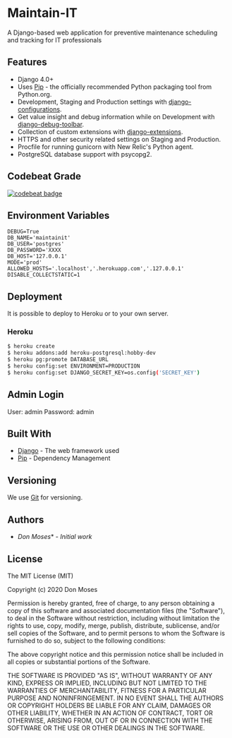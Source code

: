 # Maintain-IT
A Django-based web application for preventive maintenance scheduling and tracking for IT professionals

## Features

- Django 4.0+
- Uses [Pip](https://github.com/pypa/pip) - the officially recommended Python packaging tool from Python.org.
- Development, Staging and Production settings with [django-configurations](https://django-configurations.readthedocs.org).
- Get value insight and debug information while on Development with [django-debug-toolbar](https://django-debug-toolbar.readthedocs.org).
- Collection of custom extensions with [django-extensions](http://django-extensions.readthedocs.org).
- HTTPS and other security related settings on Staging and Production.
- Procfile for running gunicorn with New Relic's Python agent.
- PostgreSQL database support with psycopg2.

## Codebeat Grade
[![codebeat badge](https://codebeat.co/badges/f96af2e8-627b-4554-877d-602825430d9e)](https://codebeat.co/projects/github-com-d0nmoses-maintain-it-main)

## Environment Variables
```SECRET_KEY=XXX
DEBUG=True
DB_NAME='maintainit'
DB_USER='postgres'
DB_PASSWORD='XXXX
DB_HOST='127.0.0.1'
MODE='prod'
ALLOWED_HOSTS='.localhost','.herokuapp.com','.127.0.0.1'
DISABLE_COLLECTSTATIC=1
```

## Deployment

It is possible to deploy to Heroku or to your own server.

### Heroku

```bash
$ heroku create
$ heroku addons:add heroku-postgresql:hobby-dev
$ heroku pg:promote DATABASE_URL
$ heroku config:set ENVIRONMENT=PRODUCTION
$ heroku config:set DJANGO_SECRET_KEY=os.config('SECRET_KEY')
```
## Admin Login
User: admin
Password: admin

## Built With

* [Django](https://docs.djangoproject.com/en/4.0/) - The web framework used
* [Pip](https://github.com/pypa/pip) - Dependency Management

## Versioning

We use [Git](https://git-scm.com/) for versioning. 


## Authors

* *Don Moses** - *Initial work* 

## License

The MIT License (MIT)

Copyright (c) 2020 Don Moses

Permission is hereby granted, free of charge, to any person obtaining a copy of this software and associated documentation files (the "Software"), to deal in the Software without restriction, including without limitation the rights to use, copy, modify, merge, publish, distribute, sublicense, and/or sell copies of the Software, and to permit persons to whom the Software is furnished to do so, subject to the following conditions:

The above copyright notice and this permission notice shall be included in all copies or substantial portions of the Software.

THE SOFTWARE IS PROVIDED "AS IS", WITHOUT WARRANTY OF ANY KIND, EXPRESS OR IMPLIED, INCLUDING BUT NOT LIMITED TO THE WARRANTIES OF MERCHANTABILITY, FITNESS FOR A PARTICULAR PURPOSE AND NONINFRINGEMENT. IN NO EVENT SHALL THE AUTHORS OR COPYRIGHT HOLDERS BE LIABLE FOR ANY CLAIM, DAMAGES OR OTHER LIABILITY, WHETHER IN AN ACTION OF CONTRACT, TORT OR OTHERWISE, ARISING FROM, OUT OF OR IN CONNECTION WITH THE SOFTWARE OR THE USE OR OTHER DEALINGS IN THE SOFTWARE.
